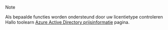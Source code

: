 > [!NOTE]
> Als bepaalde functies worden ondersteund door uw licentietype controleren Hallo toolearn [Azure Active Directory prijsinformatie](https://azure.microsoft.com/pricing/details/active-directory/) pagina. 

